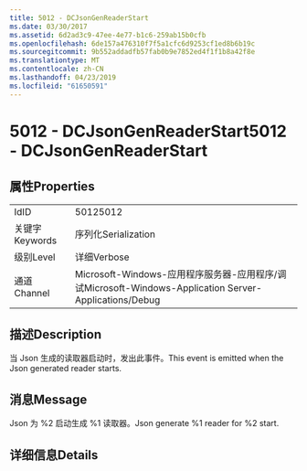 ```yaml
---
title: 5012 - DCJsonGenReaderStart
ms.date: 03/30/2017
ms.assetid: 6d2ad3c9-47ee-4e77-b1c6-259ab15b0cfb
ms.openlocfilehash: 6de157a476310f7f5a1cfc6d9253cf1ed8b6b19c
ms.sourcegitcommit: 9b552addadfb57fab0b9e7852ed4f1f1b8a42f8e
ms.translationtype: MT
ms.contentlocale: zh-CN
ms.lasthandoff: 04/23/2019
ms.locfileid: "61650591"
---
```

# <a name="5012---dcjsongenreaderstart"></a><span data-ttu-id="454af-102">5012 - DCJsonGenReaderStart</span><span class="sxs-lookup"><span data-stu-id="454af-102">5012 - DCJsonGenReaderStart</span></span>
## <a name="properties"></a><span data-ttu-id="454af-103">属性</span><span class="sxs-lookup"><span data-stu-id="454af-103">Properties</span></span>  
  
|||  
|-|-|  
|<span data-ttu-id="454af-104">Id</span><span class="sxs-lookup"><span data-stu-id="454af-104">ID</span></span>|<span data-ttu-id="454af-105">5012</span><span class="sxs-lookup"><span data-stu-id="454af-105">5012</span></span>|  
|<span data-ttu-id="454af-106">关键字</span><span class="sxs-lookup"><span data-stu-id="454af-106">Keywords</span></span>|<span data-ttu-id="454af-107">序列化</span><span class="sxs-lookup"><span data-stu-id="454af-107">Serialization</span></span>|  
|<span data-ttu-id="454af-108">级别</span><span class="sxs-lookup"><span data-stu-id="454af-108">Level</span></span>|<span data-ttu-id="454af-109">详细</span><span class="sxs-lookup"><span data-stu-id="454af-109">Verbose</span></span>|  
|<span data-ttu-id="454af-110">通道</span><span class="sxs-lookup"><span data-stu-id="454af-110">Channel</span></span>|<span data-ttu-id="454af-111">Microsoft-Windows-应用程序服务器-应用程序/调试</span><span class="sxs-lookup"><span data-stu-id="454af-111">Microsoft-Windows-Application Server-Applications/Debug</span></span>|  
  
## <a name="description"></a><span data-ttu-id="454af-112">描述</span><span class="sxs-lookup"><span data-stu-id="454af-112">Description</span></span>  
 <span data-ttu-id="454af-113">当 Json 生成的读取器启动时，发出此事件。</span><span class="sxs-lookup"><span data-stu-id="454af-113">This event is emitted when the Json generated reader starts.</span></span>  
  
## <a name="message"></a><span data-ttu-id="454af-114">消息</span><span class="sxs-lookup"><span data-stu-id="454af-114">Message</span></span>  
 <span data-ttu-id="454af-115">Json 为 %2 启动生成 %1 读取器。</span><span class="sxs-lookup"><span data-stu-id="454af-115">Json generate %1 reader for %2 start.</span></span>  
  
## <a name="details"></a><span data-ttu-id="454af-116">详细信息</span><span class="sxs-lookup"><span data-stu-id="454af-116">Details</span></span>
